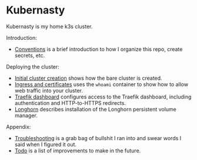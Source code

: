 # Kubernasty

Kubernasty is my home k3s cluster.

Introduction:

* [Conventions](docs/conventions.md) is a brief introduction to how I organize this repo, create secrets, etc.

Deploying the cluster:

* [Initial cluster creation](docs/initial-cluster-creation.md) shows how the bare cluster is created.
* [Ingress and certificates](docs/ingress-and-certificates.md) uses the `whoami` container to show how to allow web traffic into your cluster.
* [Traefik dashboard](docs/traefik-dashboard.md) configures access to the Traefik dashboard, including authentication and HTTP-to-HTTPS redirects.
* [Longhorn](docs/longhorn.md) describes installation of the Longhorn persistent volume manager.

Appendix:

* [Troubleshooting](docs/troubleshooting.md) is a grab bag of bullshit I ran into and swear words I said when I figured it out.
* [Todo](docs/todo.md) is a list of improvements to make in the future.
